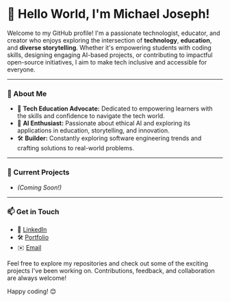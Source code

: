 # 👋 Hello World, I'm Michael Joseph!

Welcome to my GitHub profile! I'm a passionate technologist, educator, and creator who enjoys exploring the intersection of **technology**, **education**, and **diverse storytelling**. Whether it's empowering students with coding skills, designing engaging AI-based projects, or contributing to impactful open-source initiatives, I aim to make tech inclusive and accessible for everyone.

---

### 🚀 About Me
- 🌟 **Tech Education Advocate:** Dedicated to empowering learners with the skills and confidence to navigate the tech world.  
- 🧠 **AI Enthusiast:** Passionate about ethical AI and exploring its applications in education, storytelling, and innovation.  
- 🛠 **Builder:** Constantly exploring software engineering trends and crafting solutions to real-world problems.  

---

### 🌱 Current Projects
- *(Coming Soon!)*
  
---

### 📫 Get in Touch
- 💼 [LinkedIn](https://www.linkedin.com/in/michael-joseph)  
- 🛠 [Portfolio](https://mjoseph20.gthub.io)  
- ✉️ [Email](mailto:mjoseph2013@gmail.com)

Feel free to explore my repositories and check out some of the exciting projects I've been working on. Contributions, feedback, and collaboration are always welcome!

Happy coding! 😊


